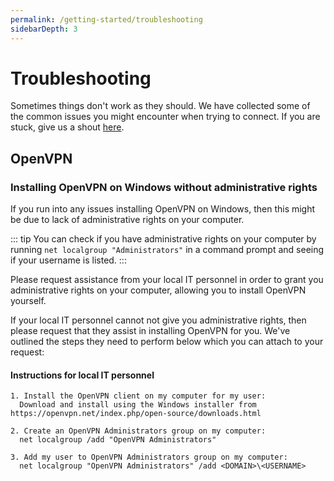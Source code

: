 ```yaml
---
permalink: /getting-started/troubleshooting
sidebarDepth: 3
---
```


# Troubleshooting

Sometimes things don't work as they should.
We have collected some of the common issues you might encounter when trying to connect.
If you are stuck, give us a shout [here](/contact/).

## OpenVPN

### Installing OpenVPN on Windows without administrative rights

If you run into any issues installing OpenVPN on Windows, then this might be due to lack of administrative rights on your computer.

::: tip
You can check if you have administrative rights on your computer by running `net localgroup "Administrators"` in a command prompt and seeing if your username is listed.
:::

Please request assistance from your local IT personnel in order to grant you administrative rights on your computer, allowing you to install OpenVPN yourself.

If your local IT personnel cannot not give you administrative rights, then please request that they assist in installing OpenVPN for you. We've outlined the steps they need to perform below which you can attach to your request:

#### Instructions for local IT personnel

```text
1. Install the OpenVPN client on my computer for my user:
  Download and install using the Windows installer from https://openvpn.net/index.php/open-source/downloads.html

2. Create an OpenVPN Administrators group on my computer:
  net localgroup /add "OpenVPN Administrators"

3. Add my user to OpenVPN Administrators group on my computer:
  net localgroup "OpenVPN Administrators" /add <DOMAIN>\<USERNAME>
```
